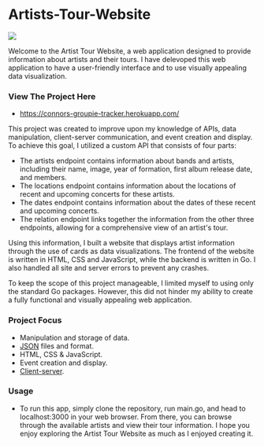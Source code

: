 # Artists-Tour-Website

![](https://cdn.discordapp.com/attachments/935168718001012746/946406392699420732/chrome_quTqMNAID1.gif)

Welcome to the Artist Tour Website, a web application designed to provide information about artists and their tours. I have delevoped this web application to have a user-friendly interface and to use visually appealing data visualization.

### View The Project Here

- https://connors-groupie-tracker.herokuapp.com/

This project was created to improve upon my knowledge of APIs, data manipulation, client-server communication, and event creation and display. To achieve this goal, I utilized a custom API that consists of four parts:

- The artists endpoint contains information about bands and artists, including their name, image, year of formation, first album release date, and members.
- The locations endpoint contains information about the locations of recent and upcoming concerts for these artists.
- The dates endpoint contains information about the dates of these recent and upcoming concerts.
- The relation endpoint links together the information from the other three endpoints, allowing for a comprehensive view of an artist's tour.

Using this information, I built a website that displays artist information through the use of cards as data visualizations. The frontend of the website is written in HTML, CSS and JavaScript, while the backend is written in Go. I also handled all site and server errors to prevent any crashes.

To keep the scope of this project manageable, I limited myself to using only the standard Go packages. However, this did not hinder my ability to create a fully functional and visually appealing web application.

### Project Focus
- Manipulation and storage of data.
- [JSON](https://www.json.org/json-en.html) files and format.
- HTML, CSS & JavaScript.
- Event creation and display.
- [Client-server](https://developer.mozilla.org/en-US/docs/Learn/Server-side/First_steps/Client-Server_overview).

### Usage

- To run this app, simply clone the repository, run main.go, and head to localhost:3000 in your web browser. From there, you can browse through the available artists and view their tour information. I hope you enjoy exploring the Artist Tour Website as much as I enjoyed creating it.
